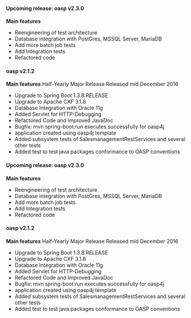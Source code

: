####  Upcoming release: oasp v2.3.0

**Main features**

- Reengineering of test architecture
- Database integration with PostGres, MSSQL Server, MariaDB
- Add more batch job tests
- Add Integration tests
- Refactored code

#### oasp v2.1.2
**Main features**
Half-Yearly Major Release Released mid December 2016

- Upgrade to Spring Boot 1.3.8.RELEASE
- Upgrade to Apache CXF 3.1.8
- Database Integration with Oracle 11g
- Added Servlet for HTTP-Debugging
- Refactored Code and Improved JavaDoc
- Bugfix: mvn spring-boot:run executes successfully for oasp4j
- application created using oasp4j template
- Added subsystem tests of SalesmanagementRestServices and several other tests
- Added test to test java packages conformance to OASP conventions

#### Upcoming release: oasp v2.3.0

**Main features**

- Reengineering of test architecture
- Database integration with PostGres, MSSQL Server, MariaDB
- Add more batch job tests
- Add Integration tests
- Refactored code

#### oasp v2.1.2
**Main features**
Half-Yearly Major Release Released mid December 2016

- Upgrade to Spring Boot 1.3.8.RELEASE
- Upgrade to Apache CXF 3.1.8
- Database Integration with Oracle 11g
- Added Servlet for HTTP-Debugging
- Refactored Code and Improved JavaDoc
- Bugfix: mvn spring-boot:run executes successfully for oasp4j
- application created using oasp4j template
- Added subsystem tests of SalesmanagementRestServices and several other tests
- Added test to test java packages conformance to OASP conventions


